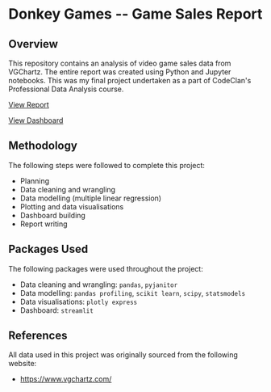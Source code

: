 # Donkey Games -- Game Sales Report

## Overview

This repository contains an analysis of video game sales data from VGChartz. The entire report was created using Python and Jupyter notebooks. This was my final project undertaken as a part of CodeClan's Professional Data Analysis course.

[View Report](https://mrcslx.github.io/game_sales_report.html)

[View Dashboard](https://share.streamlit.io/mrcslx/game_sales/main/dashboard/game_sales_dashboard.py)

## Methodology

The following steps were followed to complete this project:
- Planning
- Data cleaning and wrangling
- Data modelling (multiple linear regression)
- Plotting and data visualisations
- Dashboard building
- Report writing

## Packages Used

The following packages were used throughout the project:
- Data cleaning and wrangling: `pandas`, `pyjanitor`
- Data modelling: `pandas profiling`, `scikit learn`, `scipy`, `statsmodels`
- Data visualisations: `plotly express`
- Dashboard: `streamlit`

## References

All data used in this project was originally sourced from the following website:

- https://www.vgchartz.com/
